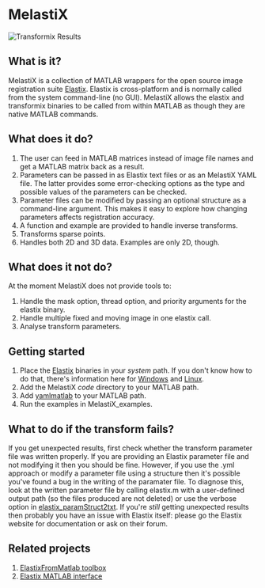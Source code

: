 # MelastiX

![Transformix Results](https://raw.githubusercontent.com/raacampbell13/matlab_elastix/master/MelastiX_examples/transformix/dog_warp_results.png "Transformix Results")

## What is it?
MelastiX is a collection of MATLAB wrappers for the open source image registration suite [Elastix](http://elastix.isi.uu.nl/). Elastix is cross-platform and is normally called from the system command-line (no GUI). MelastiX allows the elastix and transformix binaries to be called from within MATLAB as though they are native MATLAB commands.

## What does it do?
1. The user can feed in MATLAB matrices instead of image file names and get a MATLAB matrix back as a result.
2. Parameters can be passed in as Elastix text files or as an MelastiX YAML file. The latter provides some error-checking options as the type and possible values of the parameters can be checked. 
3. Parameter files can be modified by passing an optional structure as a command-line argument. This makes it easy to explore how changing parameters affects registration accuracy. 
4. A function and example are provided to handle inverse transforms. 
5. Transforms sparse points. 
6. Handles both 2D and 3D data. Examples are only 2D, though.

## What does it not do?

At the moment MelastiX does not provide tools to:

1. Handle the mask option, thread option, and priority arguments for the elastix binary.
2. Handle multiple fixed and moving image in one elastix call.
3. Analyse transform parameters. 


## Getting started

1. Place the [Elastix](http://elastix.isi.uu.nl/) binaries in your *system* path. If you don't know how to do that, there's information here for [Windows](http://www.howtogeek.com/118594/how-to-edit-your-system-path-for-easy-command-line-access/) and [Linux](http://unix.stackexchange.com/questions/26047/how-to-correctly-add-a-path-to-path). 
2. Add the MelastiX *code* directory to your MATLAB path. 
3. Add <a href="https://github.com/raacampbell/yamlmatlab">yamlmatlab</a> to your MATLAB path. 
4. Run the examples in MelastiX_examples. 

## What to do if the transform fails?
If you get unexpected results, first check whether the transform parameter file was written properly. If you are providing an Elastix parameter file and not modifying it then you should be fine. However, if you use the .yml approach or modify a parameter file using a structure then it's possible you've found a bug in the writing of the paramater file. To diagnose this, look at the written parameter file by calling elastix.m with a user-defined output path (so the files produced are not deleted)  or use the verbose option in <a href="https://github.com/raacampbell13/matlab_elastix/blob/master/elastix_paramStruct2txt.m">elastix_paramStruct2txt</a>. If you're *still* getting unexpected results then probably you have an issue with Elastix itself: please go the Elastix website for documentation or ask on their forum. 


## Related projects

1. <a href="https://sourcesup.renater.fr/elxfrommatlab/">ElastixFromMatlab toolbox</a>
2. <a href="http://elastix.bigr.nl/wiki/index.php/Matlab_interface">Elastix MATLAB interface</a>
